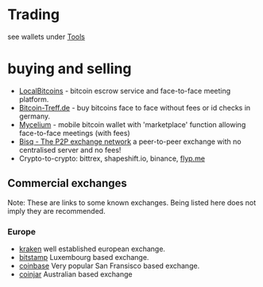 # Trading

see wallets under [Tools](./Tools.md#wallets)

# buying and selling

* [LocalBitcoins](https://localbitcoins.com/) - bitcoin escrow service and face-to-face meeting platform.
* [Bitcoin-Treff.de](http://bitcoin-treff.de/) - buy bitcoins face to face without fees or id checks in germany.
* [Mycelium](https://wallet.mycelium.com/) - mobile bitcoin wallet with 'marketplace' function allowing face-to-face meetings (with fees)
* [Bisq - The P2P exchange network](https://bisq.network/) a peer-to-peer exchange with no centralised server and no fees!    
* Crypto-to-crypto:  bittrex, shapeshift.io, binance, [flyp.me](https://flyp.me) 

## Commercial exchanges 

Note:  These are links to some known exchanges.  Being listed here does not imply they are recommended.

### Europe
* [kraken](https://www.kraken.com) well established european exchange.
* [bitstamp](https://www.bitstamp.net) Luxembourg based exchange.
* [coinbase](https://www.coinbase.com) Very popular San Fransisco based exchange. 
* [coinjar](https://www.coinjar.com) Australian based exchange



